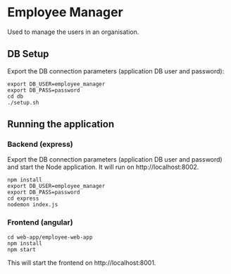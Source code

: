 # Employee Manager
Used to manage the users in an organisation.

## DB Setup
Export the DB connection parameters (application DB user and password):

```
export DB_USER=employee_manager
export DB_PASS=password
cd db
./setup.sh
```

## Running the application
### Backend (express)
Export the DB connection parameters (application DB user and password) and start the Node application. It will run on http://localhost:8002.

```
npm install
export DB_USER=employee_manager
export DB_PASS=password
cd express
nodemon index.js
```

### Frontend (angular)
```
cd web-app/employee-web-app
npm install
npm start
```
This will start the frontend on http://localhost:8001.